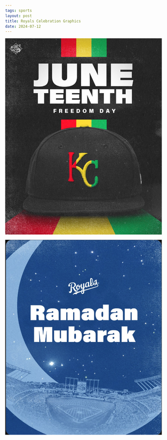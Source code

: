 ```yaml
---
tags: sports
layout: post
title: Royals Celebration Graphics
date: 2024-07-12
---
```


![royalsjuneteenth](https://raw.githubusercontent.com/muneer78/muneer78.github.io/master/images/royals-juneteenth.jpeg)

![royals-ramadan](https://raw.githubusercontent.com/muneer78/muneer78.github.io/master/images/royals-ramadan.png)